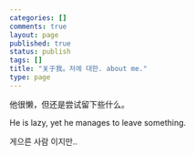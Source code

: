```yaml
--- 
categories: []
comments: true
layout: page
published: true
status: publish
tags: []
title: "关于我。저에 대한. about me."
type: page
---
```

他很懒，但还是尝试留下些什么。

He is lazy, yet he manages to leave something.

게으른 사람 이지만..
